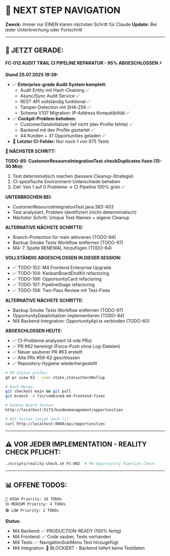 # 🧭 NEXT STEP NAVIGATION

**Zweck:** Immer nur EINEN klaren nächsten Schritt für Claude
**Update:** Bei jeder Unterbrechung oder Fortschritt

---

## 🎯 JETZT GERADE:

**FC-012 AUDIT TRAIL CI PIPELINE REPARATUR - 95% ABGESCHLOSSEN ⚡**

**Stand 25.07.2025 19:39:**
- ✅ **Enterprise-grade Audit System komplett:**
  - Audit Entity mit Hash-Chaining ✅
  - Async/Sync Audit Service ✅
  - REST API vollständig funktional ✅
  - Tamper-Detection mit SHA-256 ✅
  - Schema V107 Migration: IP-Address Kompatibilität ✅
- ✅ **Cockpit-Problem behoben:**
  - CustomerDataInitializer lief nicht (dev Profile fehlte) ✅
  - Backend mit dev Profile gestartet ✅
  - 44 Kunden + 31 Opportunities geladen ✅
- 🚨 **Letzter CI-Fehler:** Nur noch 1 von 875 Tests

**🚀 NÄCHSTER SCHRITT:**

**TODO-85: CustomerResourceIntegrationTest.checkDuplicates fixen (15-30 Min):**
1. Test deterministisch machen (bessere Cleanup-Strategie)
2. CI-spezifische Environment-Unterschiede beheben
3. Ziel: Von 1 auf 0 Probleme → CI Pipeline 100% grün ✅

**UNTERBROCHEN BEI:**
- CustomerResourceIntegrationTest.java:383-403
- Test analysiert, Problem identifiziert (nicht-deterministisch)
- Nächster Schritt: Unique Test-Namen + eigene Cleanup

**ALTERNATIVE NÄCHSTE SCHRITTE:**
- Branch-Protection für main aktivieren (TODO-94)
- Backup Smoke Tests Workflow entfernen (TODO-97)
- M4: 7. Spalte RENEWAL hinzufügen (TODO-64)

**VOLLSTÄNDIG ABGESCHLOSSEN IN DIESER SESSION:**
- ✅ TODO-102: M4 Frontend Enterprise Upgrade
- ✅ TODO-104: KanbanBoardDndKit refactoring
- ✅ TODO-106: OpportunityCard refactoring  
- ✅ TODO-107: PipelineStage refactoring
- ✅ TODO-108: Two-Pass Review mit Test-Fixes

**ALTERNATIVE NÄCHSTE SCHRITTE:**
- Backup Smoke Tests Workflow entfernen (TODO-97)
- OpportunityDataInitializer implementieren (TODO-84)
- M4 Backend-Integration: OpportunityApi.ts verbinden (TODO-60)

**ABGESCHLOSSEN HEUTE:**
- ✅ CI-Probleme analysiert (4 rote PRs)
- ✅ PR #62 bereinigt (Force-Push ohne Log-Dateien)
- ✅ Neuer sauberer PR #63 erstellt
- ✅ Alte PRs #59-62 geschlossen
- ✅ Repository-Hygiene wiederhergestellt

```bash
# PR Status prüfen:
gh pr view 63 --json state,statusCheckRollup

# Nach Merge:
git checkout main && git pull
git branch -d fix/combined-m4-frontend-fixes

# Kanban Board testen:
http://localhost:5173/kundenmanagement/opportunities

# API testen (zeigt noch []):
curl http://localhost:8080/api/opportunities
```

---

## ⚠️ VOR JEDER IMPLEMENTATION - REALITY CHECK PFLICHT:
```bash
./scripts/reality-check.sh FC-002  # M4 Opportunity Pipeline Check
```

---

## 📊 OFFENE TODOS:
```
🔴 HIGH Priority: 16 TODOs
🟡 MEDIUM Priority: 4 TODOs  
🟢 LOW Priority: 2 TODOs
```

**Status:**
- M4 Backend: ✅ PRODUCTION-READY (100% fertig)
- M4 Frontend: ✅ Code sauber, Tests vorhanden
- M4 Tests: ✅ NavigationSubMenu Test hinzugefügt
- M4 Integration: 🔴 BLOCKIERT - Backend liefert keine Testdaten